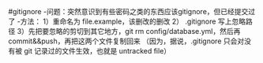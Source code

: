 #gitignore
  -问题：突然意识到有些密码之类的东西应该gitignore，但已经提交过了
  -方法：
       1）重命名为 file.example，该删改的删改
       2） .gitignore 写上忽略路径
       3）先把要忽略的剪切到其它地方，git rm config/database.yml，然后再commit&&push，再把这两个文件复制回来
          （因为，据说，.gitignore 只会对没有被 git 记录过的文件生效，也就是 untracked file）